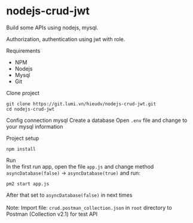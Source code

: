 # nodejs-crud-jwt

Build some APIs using nodejs, mysql.

Authorization, authentication using jwt with role.

Requirements
- NPM
- Nodejs
- Mysql
- Git

Clone project
```
git clone https://git.lumi.vn/hieudv/nodejs-crud-jwt.git
cd nodejs-crud-jwt
```

Config connection mysql
Create a database
Open `.env` file and change to your mysql information

Project setup
```
npm install
```

Run 
\
In the first run app, open the file `app.js` and 
change method `asyncDatabase(false)` -> `asyncDatabase(true)` and run:

```
pm2 start app.js
```
After that set to `asyncDatabase(false)` in next times 
\
\
Note:
Import file: `crud.postman_collection.json`
in `root` directory to Postman (Collection v2.1)
for test API